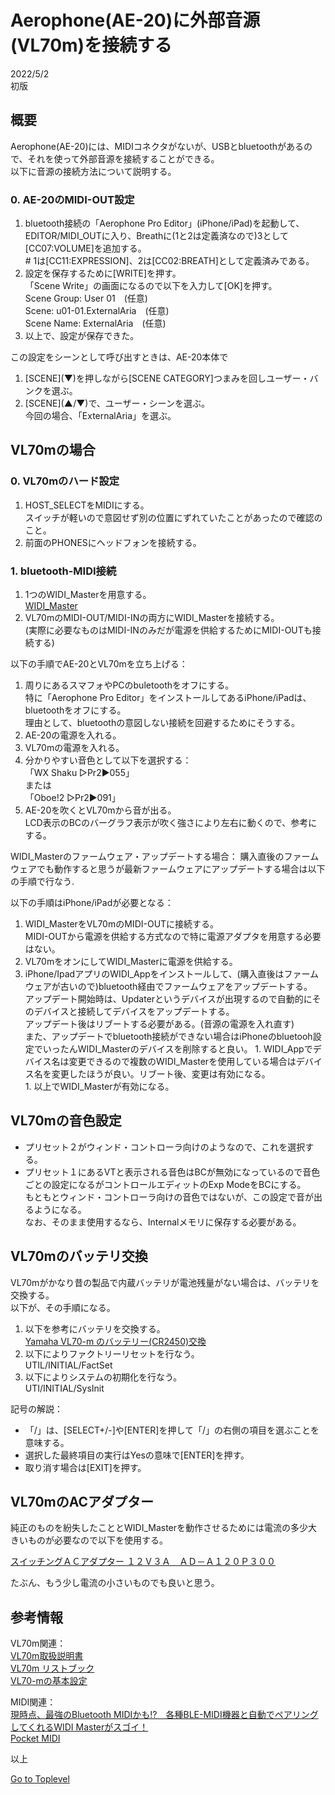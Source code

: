     
# Aerophone(AE-20)に外部音源(VL70m)を接続する    

2022/5/2      
初版    
  
## 概要    
Aerophone(AE-20)には、MIDIコネクタがないが、USBとbluetoothがあるので、それを使って外部音源を接続することができる。  
以下に音源の接続方法について説明する。  

### 0. AE-20のMIDI-OUT設定
1. bluetooth接続の「Aerophone Pro Editor」(iPhone/iPad)を起動して、EDITOR/MIDI_OUTに入り、Breathに(1と2は定義済なので)3として\[CC07:VOLUME]を追加する。  
\# 1は\[CC11:EXPRESSION]、2は\[CC02:BREATH]として定義済みである。
1. 設定を保存するために\[WRITE]を押す。  
「Scene Write」の画面になるので以下を入力して\[OK]を押す。  
Scene Group: User 01　(任意)  
Scene: u01-01.ExternalAria　(任意)  
Scene Name: ExternalAria　(任意)
1. 以上で、設定が保存できた。  

この設定をシーンとして呼び出すときは、AE-20本体で
1. \[SCENE](▼)を押しながら[SCENE CATEGORY]つまみを回しユーザー・バンクを選ぶ。  
1. \[SCENE](▲/▼)で、ユーザー・シーンを選ぶ。  
今回の場合、「ExternalAria」を選ぶ。


## VL70mの場合

### 0. VL70mのハード設定
1. HOST_SELECTをMIDIにする。  
スイッチが軽いので意図せず別の位置にずれていたことがあったので確認のこと。  
1. 前面のPHONESにヘッドフォンを接続する。  

### 1. bluetooth-MIDI接続
1. 1つのWIDI_Masterを用意する。  
[WIDI_Master](https://hookup.co.jp/products/cme/widi-master)   
1. VL70mのMIDI-OUT/MIDI-INの両方にWIDI_Masterを接続する。  
(実際に必要なものはMIDI-INのみだが電源を供給するためにMIDI-OUTも接続する)  

以下の手順でAE-20とVL70mを立ち上げる：
1. 周りにあるスマフォやPCのbuletoothをオフにする。  
特に「Aerophone Pro Editor」をインストールしてあるiPhone/iPadは、bluetoothをオフにする。  
理由として、bluetoothの意図しない接続を回避するためにそうする。
1. AE-20の電源を入れる。
1. VL70mの電源を入れる。
1. 分かりやすい音色として以下を選択する：  
「WX Shaku ▷Pr2▶055」  
または  
「Oboe!2 ▷Pr2▶091」  
1. AE-20を吹くとVL70mから音が出る。  
LCD表示のBCのバーグラフ表示が吹く強さにより左右に動くので、参考にする。


WIDI_Masterのファームウェア・アップデートする場合： 
購入直後のファームウェアでも動作すると思うが最新ファームウェアにアップデートする場合は以下の手順で行なう.

以下の手順はiPhone/iPadが必要となる：  
   1. WIDI_MasterをVL70mのMIDI-OUTに接続する。  
MIDI-OUTから電源を供給する方式なので特に電源アダプタを用意する必要はない。
   1. VL70mをオンにしてWIDI_Masterに電源を供給する。  
   1. iPhone/IpadアプリのWIDI_Appをインストールして、(購入直後はファームウェアが古いので)bluetooth経由でファームウェアをアップデートする。  
アップデート開始時は、Updaterというデバイスが出現するので自動的にそのデバイスと接続してデバイスをアップデートする。  
アップデート後はリブートする必要がある。(音源の電源を入れ直す)  
また、アップデートでbluetooth接続ができない場合はiPhoneのbluetooh設定でいったんWIDI_Masterのデバイスを削除すると良い。
    1. WIDI_Appでデバイス名は変更できるので複数のWIDI_Masterを使用している場合はデバイス名を変更したほうが良い。リブート後、変更は有効になる。  
    1. 以上でWIDI_Masterが有効になる。


## VL70mの音色設定
* プリセット２がウィンド・コントローラ向けのようなので、これを選択する。
* プリセット１にあるVTと表示される音色はBCが無効になっているので音色ごとの設定になるがコントロールエディットのExp ModeをBCにする。  
もともとウィンド・コントローラ向けの音色ではないが、この設定で音が出るようになる。  
なお、そのまま使用するなら、Internalメモリに保存する必要がある。

## VL70mのバッテリ交換
VL70mがかなり昔の製品で内蔵バッテリが電池残量がない場合は、バッテリを交換する。  
以下が、その手順になる。  

1. 以下を参考にバッテリを交換する。  
[Yamaha VL70-m のバッテリー(CR2450)交換](https://mylife-blog.com/post-2351)  
1. 以下によりファクトリーリセットを行なう。  
UTIL/INITIAL/FactSet  
1. 以下によりシステムの初期化を行なう。  
UTI/INITIAL/SysInit  

記号の解説：  
* 「/」は、\[SELECT+/-]や\[ENTER]を押して「/」の右側の項目を選ぶことを意味する。
* 選択した最終項目の実行はYesの意味で\[ENTER]を押す。
* 取り消す場合は\[EXIT]を押す。

## VL70mのACアダプター
純正のものを紛失したこととWIDI_Masterを動作させるためには電流の多少大きいものが必要なので以下を使用する。

[スイッチングＡＣアダプター １２Ｖ３Ａ　ＡＤ－Ａ１２０Ｐ３００](https://akizukidenshi.com/catalog/g/gM-10661/)  

たぶん、もう少し電流の小さいものでも良いと思う。

## 参考情報

VL70m関連：  
[VL70m取扱説明書](https://jp.yamaha.com/files/download/other_assets/4/316804/VL70mJ1.pdf)  
[VL70m リストブック](https://jp.yamaha.com/files/download/other_assets/5/316535/VL70mJ2.pdf)   
[VL70-mの基本設定](http://wx.jazzsynth.com/pages/c010_030vlsettei.html)            

MIDI関連：  
[現時点、最強のBluetooth MIDIかも!?　各種BLE-MIDI機器と自動でペアリングしてくれるWIDI Masterがスゴイ！](https://www.dtmstation.com/archives/32976.html)  
[Pocket MIDI](https://www.microsoft.com/ja-jp/p/pocket-midi/9ntv7mflbbvx?activetab=pivot:overviewtab)  


以上  

[Go to Toplevel](https://xshigee.github.io/web0/)  
